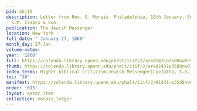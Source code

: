 ```yaml
---
pid: obj16
description: Letter from Rev. S. Morais. Philadelphia, 18th January, 5620. To Rev.
  S.M. Isaacs & Son.
publication: The Jewish Messenger
location: New York
full_date: " January 27, 1860"
month_day: 27-Jan
volume-notes:
year: '1860'
full: https://colenda.library.upenn.edu/phalt/iiif/2/ark81431p35d8nw83%2FSHA256E-s8323131--77039dd36b0bb1f52023aaa38136c6d2f3528ff067f54c176c21396113e223f6.jpeg/full/3500,/0/default.jpg
thumb: https://colenda.library.upenn.edu/phalt/iiif/2/ark81431p35d8nw83%2FSHA256E-s8323131--77039dd36b0bb1f52023aaa38136c6d2f3528ff067f54c176c21396113e223f6.jpeg/full/!200,200/0/default.jpg
index_terms: Higher biblical criticism|Jewish Messenger|Luzzatto, S.D. Prof.
toc: '30'
manifest: https://colenda.library.upenn.edu/phalt/iiif/2/81431-p35d8nw83/manifest
order: '015'
layout: qatar_item
collection: morais_ledger
---
```

